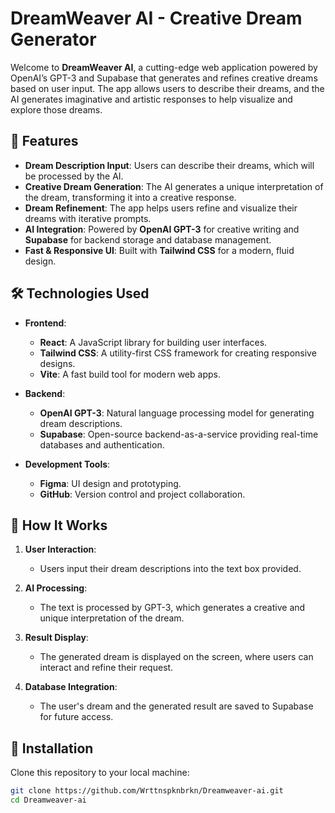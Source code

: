 # DreamWeaver AI - Creative Dream Generator

Welcome to **DreamWeaver AI**, a cutting-edge web application powered by OpenAI’s GPT-3 and Supabase that generates and refines creative dreams based on user input. The app allows users to describe their dreams, and the AI generates imaginative and artistic responses to help visualize and explore those dreams.

## 🚀 Features

- **Dream Description Input**: Users can describe their dreams, which will be processed by the AI.
- **Creative Dream Generation**: The AI generates a unique interpretation of the dream, transforming it into a creative response.
- **Dream Refinement**: The app helps users refine and visualize their dreams with iterative prompts.
- **AI Integration**: Powered by **OpenAI GPT-3** for creative writing and **Supabase** for backend storage and database management.
- **Fast & Responsive UI**: Built with **Tailwind CSS** for a modern, fluid design.

## 🛠 Technologies Used

- **Frontend**:
  - **React**: A JavaScript library for building user interfaces.
  - **Tailwind CSS**: A utility-first CSS framework for creating responsive designs.
  - **Vite**: A fast build tool for modern web apps.
  
- **Backend**:
  - **OpenAI GPT-3**: Natural language processing model for generating dream descriptions.
  - **Supabase**: Open-source backend-as-a-service providing real-time databases and authentication.

- **Development Tools**:
  - **Figma**: UI design and prototyping.
  - **GitHub**: Version control and project collaboration.

## 🔑 How It Works

1. **User Interaction**:
   - Users input their dream descriptions into the text box provided.
   
2. **AI Processing**:
   - The text is processed by GPT-3, which generates a creative and unique interpretation of the dream.

3. **Result Display**:
   - The generated dream is displayed on the screen, where users can interact and refine their request.

4. **Database Integration**:
   - The user's dream and the generated result are saved to Supabase for future access.

## 🌱 Installation

Clone this repository to your local machine:

```bash
git clone https://github.com/Wrttnspknbrkn/Dreamweaver-ai.git
cd Dreamweaver-ai
